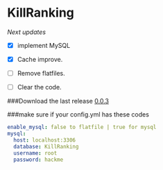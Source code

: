 # KillRanking

*Next updates*
- [x] implement MySQL
- [x] Cache improve.
- [ ] Remove flatfiles.
- [ ] Clear the code.


###Download the last release
[0.0.3](https://github.com/JonasXPX/KillRanking/releases)

###make sure if your config.yml has these codes
```yaml
enable_mysql: false to flatfile | true for mysql
mysql:
  host: localhost:3306
  database: KillRanking
  username: root
  password: hackme
```